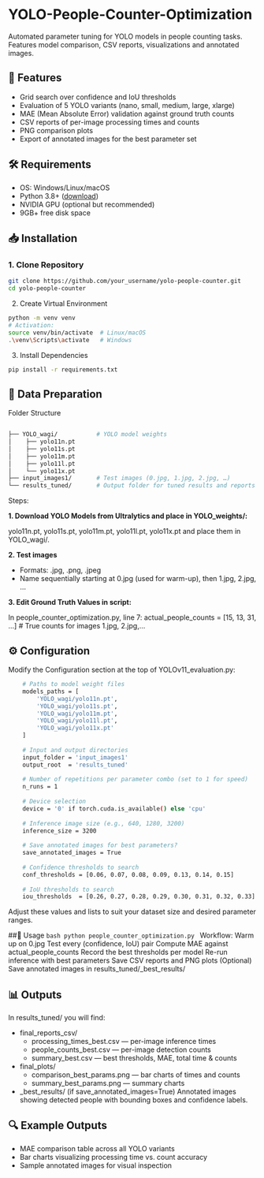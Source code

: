 # YOLO-People-Counter-Optimization
Automated parameter tuning for YOLO models in people counting tasks. Features model comparison, CSV reports, visualizations and annotated images.



## 🎯 Features

- Grid search over confidence and IoU thresholds  
- Evaluation of 5 YOLO variants (nano, small, medium, large, xlarge)  
- MAE (Mean Absolute Error) validation against ground truth counts  
- CSV reports of per-image processing times and counts  
- PNG comparison plots  
- Export of annotated images for the best parameter set  


## 🛠️ Requirements
- OS: Windows/Linux/macOS
- Python 3.8+ ([download](https://www.python.org/downloads/))
- NVIDIA GPU (optional but recommended)
- 9GB+ free disk space

## 📥 Installation

### 1. Clone Repository
```bash
git clone https://github.com/your_username/yolo-people-counter.git
cd yolo-people-counter
```

2. Create Virtual Environment
```bash
python -m venv venv
# Activation:
source venv/bin/activate  # Linux/macOS
.\venv\Scripts\activate   # Windows
```

3. Install Dependencies
```bash
pip install -r requirements.txt
```

## 📂 Data Preparation
Folder Structure
```bash

├── YOLO_wagi/           # YOLO model weights
│    ├── yolo11n.pt
│    ├── yolo11s.pt
│    ├── yolo11m.pt
│    ├── yolo11l.pt
│    └── yolo11x.pt
├── input_images1/       # Test images (0.jpg, 1.jpg, 2.jpg, …)
└── results_tuned/       # Output folder for tuned results and reports

```

Steps:

**1. Download YOLO Models from Ultralytics and place in YOLO_weights/:**

yolo11n.pt, yolo11s.pt, yolo11m.pt, yolo11l.pt, yolo11x.pt
and place them in YOLO_wagi/.

**2. Test images**

- Formats: .jpg, .png, .jpeg
- Name sequentially starting at 0.jpg (used for warm-up), then 1.jpg, 2.jpg, …

**3. Edit Ground Truth Values in script:**

In people_counter_optimization.py, line 7:
actual_people_counts = [15, 13, 31, ...]  # True counts for images 1.jpg, 2.jpg,...

## ⚙️ Configuration
Modify the Configuration section at the top of YOLOv11_evaluation.py:
```bash
    # Paths to model weight files
    models_paths = [
        'YOLO_wagi/yolo11n.pt',
        'YOLO_wagi/yolo11s.pt',
        'YOLO_wagi/yolo11m.pt',
        'YOLO_wagi/yolo11l.pt',
        'YOLO_wagi/yolo11x.pt'
    ]
    
    # Input and output directories
    input_folder = 'input_images1'
    output_root  = 'results_tuned'
    
    # Number of repetitions per parameter combo (set to 1 for speed)
    n_runs = 1
    
    # Device selection
    device = '0' if torch.cuda.is_available() else 'cpu'
    
    # Inference image size (e.g., 640, 1280, 3200)
    inference_size = 3200
    
    # Save annotated images for best parameters?
    save_annotated_images = True
    
    # Confidence thresholds to search
    conf_thresholds = [0.06, 0.07, 0.08, 0.09, 0.13, 0.14, 0.15]
    
    # IoU thresholds to search
    iou_thresholds  = [0.26, 0.27, 0.28, 0.29, 0.30, 0.31, 0.32, 0.33]
```
Adjust these values and lists to suit your dataset size and desired parameter ranges.

##🚀 Usage
    ```bash
    python people_counter_optimization.py
    ```
    Workflow:
Warm up on 0.jpg
Test every (confidence, IoU) pair
Compute MAE against actual_people_counts
Record the best thresholds per model
Re-run inference with best parameters
Save CSV reports and PNG plots
(Optional) Save annotated images in results_tuned/<model>_best_results/

## 📊 Outputs
   
In results_tuned/ you will find:
- final_reports_csv/
    - processing_times_best.csv — per-image inference times
    - people_counts_best.csv — per-image detection counts
    - summary_best.csv — best thresholds, MAE, total time & counts
- final_plots/
    - comparison_best_params.png — bar charts of times and counts
    - summary_best_params.png — summary charts
- <model>_best_results/ (if save_annotated_images=True)
Annotated images showing detected people with bounding boxes and confidence labels.

## 🔍 Example Outputs
- MAE comparison table across all YOLO variants
- Bar charts visualizing processing time vs. count accuracy
- Sample annotated images for visual inspection







